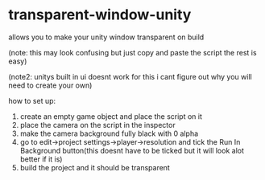 # transparent-window-unity
allows you to make your unity window transparent on build 

(note: this may look confusing but just copy and paste the script the rest is easy)

(note2: unitys built in ui doesnt work for this i cant figure out why you will need to create your own)

how to set up:
1. create an empty game object and place the script on it
2. place the camera on the script in the inspector
3. make the camera background fully black with 0 alpha
4. go to edit->project settings->player->resolution and tick the Run In Background button(this doesnt have to be ticked but it will look alot better if it is)
5. build the project and it should be transparent
